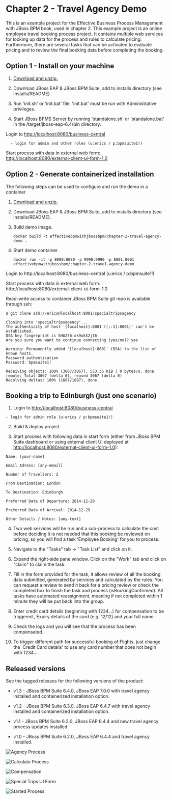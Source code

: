 Chapter 2 - Travel Agency Demo
==============================
This is an example project for the Effective Business Process Management with JBoss BPM book, 
used in chapter 2. This example project is an online employee travel booking process project. It 
contains multiple web services for looking up data for the process and rules to calculate 
pricing. Furthermore, there are several tasks that can be activated to evaluate pricing and to 
review the final booking data before completing the booking. 


Option 1 - Install on your machine
----------------------------------
1. [Download and unzip.](https://github.com/effectivebpmwithjbossbpm/chapter-2-travel-agency-demo/archive/master.zip)

2. Download JBoss EAP & JBoss BPM Suite, add to installs directory (see installs/README).

3. Run 'init.sh' or 'init.bat' file. 'init.bat' must be run with Administrative privileges.

4. Start JBoss BPMS Server by running 'standalone.sh' or 'standalone.bat' in the <path-to-project>/target/jboss-eap-6.4/bin directory.

Login to [http://localhost:8080/business-central](http://localhost:8080/business-central)

```
  - login for admin and other roles (u:erics / p:bpmsuite1!)
```

Start process with data in external web form: [http://localhost:8080/external-client-ui-form-1.0](http://localhost:8080/external-client-ui-form-1.0)


Option 2 - Generate containerized installation
----------------------------------------------
The following steps can be used to configure and run the demo in a container

1. [Download and unzip.](https://github.com/effectivebpmwithjbossbpm/chapter-2-travel-agency-demo/archive/master.zip)

2. Download JBoss EAP & JBoss BPM Suite, add to installs directory (see installs/README).

3. Build demo image.

	```
	docker build -t effectivebpmwithjbossbpm/chapter-2-travel-agency-demo .
	```
4. Start demo container

	```
	docker run -it -p 8080:8080 -p 9990:9990 -p 8001:8001 effectivebpmwithjbossbpm/chapter-2-travel-agency-demo
	```

Login to http://localhost:8080/business-central (u:erics / p:bpmsuite1!) 

Start process with data in external web form: http://localhost:8080/external-client-ui-form-1.0

Read-write access to container JBoss BPM Suite git repo is available through ssh:

   ```
   $ git clone ssh://erics@localhost:8001/specialtripsagency

   Cloning into 'specialtripsagency'...
   The authenticity of host '[localhost]:8001 ([::1]:8001)' can't be established.
   DSA key fingerprint is SHA256:ok9ukS2j16
   Are you sure you want to continue connecting (yes/no)? yes

   Warning: Permanently added '[localhost]:8001' (DSA) to the list of known hosts.
   Password authentication
   Password: bpmsuite1!

   Receiving objects: 100% (3067/3067), 553.36 KiB | 0 bytes/s, done.
   remote: Total 3067 (delta 0), reused 3067 (delta 0)
   Resolving deltas: 100% (1687/1687), done.
   ```



Booking a trip to Edinburgh (just one scenario)
-----------------------------------------------
1. Login to [http://localhost:8080/business-central](http://localhost:8080/business-central)

  ```
  - login for admin role (u:erics / p:bpmsuite1!)
  ```

2. Build & deploy project.

3. Start process with following data in start form (either from JBoss BPM Suite dashboard or using external client
	 UI deployed at [http://localhost:8080/external-client-ui-form-1.0](http://localhost:8080/external-client-ui-form-1.0)):

  ```
  Name: [your-name]

  Email Adress: [any-email]

  Number of Travellers: 2  

  From Destination: London

  To Destination: Edinburgh

  Preferred Date of Departure: 2014-12-20

  Preferred Data of Arrival: 2014-12-29

  Other Details / Notes: [any-text]
  ```

4. Two web services will be run and a sub-process to calculate the cost before deciding it is not needed that this booking be
	 reviewed on pricing, so you will find a task 'Employee Booking' for you to process.

5. Navigate to the "Tasks" tab -> "Task List" and click on it. 

6. Expand the right-side pane window.   Click on the "Work" tab and click on "claim" to claim the task.

7. Fill in the form provided for the task, it allows review of all the booking data submitted, generated by services and 
   calculated by the rules. You can request a review to send it back for a pricing review or check the completed box to 
   finish the task and process (isBookingConfirmed). All tasks have automated reassignment, meaning if not completed within 1 minute
   they will be put back into the group.

8. Enter credit card details (beginning with 1234...) for compensation to be triggered., Expiry details of the 
   card (e.g. 12/12) and your full name.

9. Check the logs and you will see that the process has been compensated.

10. To trigger different path for successful booking of Flights, just change the 'Credit Card details' to use any 
    card number that does not begin with 1234....


Released versions
-----------------
See the tagged releases for the following versions of the product:

- v1.3 - JBoss BPM Suite 6.4.0, JBoss EAP 7.0.0 with travel agency installed and containerized installation option.

- v1.2 - JBoss BPM Suite 6.3.0, JBoss EAP 6.4.7 with travel agency installed and containerized installation option.

- v1.1 - JBoss BPM Suite 6.2.0, JBoss EAP 6.4.4 and new travel agency process updates installed.

- v1.0 - JBoss BPM Suite 6.2.0, JBoss EAP 6.4.4 and travel agency installed.

![Agency Process](https://github.com/effectivebpmwithjbossbpm/chapter-2-travel-agency-demo/blob/master/docs/demo-images/agency-process.png?raw=true)

![Calculate Process](https://github.com/effectivebpmwithjbossbpm/chapter-2-travel-agency-demo/blob/master/docs/demo-images/calculate-process.png?raw=true)

![Compensation](https://raw.githubusercontent.com/effectivebpmwithjbossbpm/chapter-2-travel-agency-demo/master/docs/demo-images/compensation-process.png?raw=true)

![Special Trips UI Form](https://raw.githubusercontent.com/effectivebpmwithjbossbpm/chapter-2-travel-agency-demo/master/docs/demo-images/SpecialTripsUIform.png)

![Started Process](https://raw.githubusercontent.com/effectivebpmwithjbossbpm/chapter-2-travel-agency-demo/master/docs/demo-images/started-process.png)

